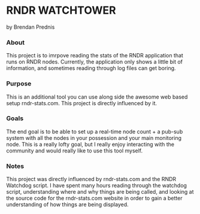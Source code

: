 # RNDR WATCHTOWER
by Brendan Prednis

### About
This project is to imrpove reading the stats of the RNDR application that runs on RNDR nodes. 
Currently, the application only shows a little bit of information, and sometimes reading through log files can get boring.

### Purpose
This is an additional tool you can use along side the awesome web based setup rndr-stats.com. This project is directly influenced by it.

### Goals
The end goal is to be able to set up a real-time node count + a pub-sub system with all the nodes in your possession and your main monitoring node. 
This is a really lofty goal, but I really enjoy interacting with the community and would really like to use this tool myself.


### Notes 
This project was directly influenced by rndr-stats.com and the RNDR Watchdog script. I have spent many hours reading through the watchdog script, understanding where and why things are being called, and looking at the source code for the rndr-stats.com website in order to gain a better understanding of how things are being displayed. 
